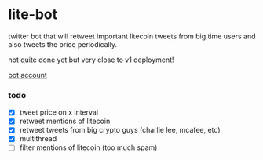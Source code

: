 # lite-bot

twitter bot that will retweet important litecoin tweets from big time users and also tweets the price periodically.

not quite done yet but very close to v1 deployment!

[bot account](https://twitter.com/bot_litecoin)

### todo
- [x] tweet price on x interval
- [x] retweet mentions of litecoin
- [x] retweet tweets from big crypto guys (charlie lee, mcafee, etc)
- [x] multithread
- [ ] filter mentions of litecoin (too much spam)